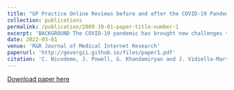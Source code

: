 ```yaml
---
title: "GP Practice Online Reviews before and after the COVID-19 Pandemic"
collection: publications
permalink: /publication/2009-10-01-paper-title-number-1
excerpt: 'BACKGROUND The COVID-19 pandemic has brought new challenges to in-person encounters with general practitioners (GPs) and has fostered the use of digital health tools. Patient online reviews (PORs) of health care experience offer a method for patients to feedback on the quality of their care. OBJECTIVE This study sought to determine the latest trends in patient feedback for English GP practices in the National Health Service (NHS). METHODS Publicly available PORs for English GP practices between January 2019 and February 2021 were identified and scraped from the NHS website. PORs were characterized based on numerical star ratings (ranging from one to five) and the polarity of their comments. These measures were also calculated at GP practice level to understand whether patients’ perceptions of their practices are constant across time. RESULTS Of the 58,970 PORs posted between February 2019 and February 2021, 64·6% were positive (defined as a star rating of four or five out of five). After the lockdown measures imposed in April 2020, the share of encounters with GPs rated positively by customers increased. General practices were less likely to reply to their patients’ reviews after April 2020. The relative rank of practices based on their average star rating remained rather constant after the start of the lockdown measures. CONCLUSIONS This study demonstrates how PORs can be used to detect instances of particularly good or bad practice. Since GP Patient Survey has been disrupted during the COVID-19 period, this could be another measure for policy makers to track practice quality.'
date: 2022-03-01
venue: 'R&R Journal of Medical Internet Research'
paperurl: 'http://gevorgii.github.io/files/paper1.pdf'
citation: 'C. Nicodemo, J. Powell, G. Khandamiryan and J. Vidiella-Martin, RR Journal of Medical Internet Research, 2022'
---
```


[Download paper here]([http://academicpages.github.io/files/paper1.pdf)


